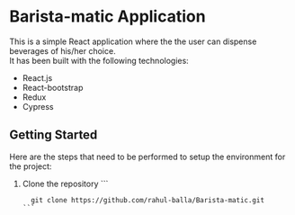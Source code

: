 # Barista-matic Application

This is a simple React application where the the user can dispense beverages of his/her choice. <br />
It has been built with the following technologies:

<ul>
  <li>React.js</li>
  <li>React-bootstrap</li>
  <li>Redux</li>
  <li>Cypress</li>
</ul>

## Getting Started

Here are the steps that need to be performed to setup the environment for the project: <br />

<ol>
  <li>Clone the repository
    ```
    
      git clone https://github.com/rahul-balla/Barista-matic.git
    ```
  </li>
</ol>
